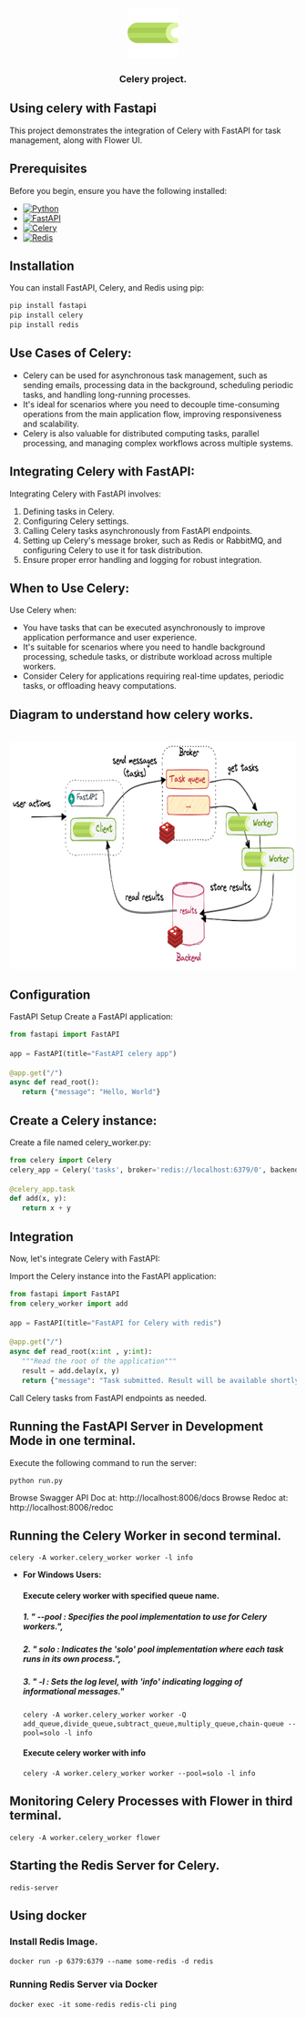 <!-- Celery LOGO -->
<br />
<div align="center">
   <img src="img/celery_logo.png" alt="Logo" width="90" height="90">

<h3 align="center">Celery project.</h3>
</div>

## Using celery with Fastapi
This project demonstrates the integration of Celery with FastAPI for task management, along with Flower UI.

## Prerequisites
Before you begin, ensure you have the following installed:
 
* [![Python][Python]][Python-url]
* [![FastAPI][FastAPI]][FastAPI-url]
* [![Celery][Celery]][Celery-url]
* [![Redis][redis]][Redis-url]

## Installation
 
You can install FastAPI, Celery, and Redis using pip:
 
```bash
pip install fastapi
pip install celery
pip install redis
```

## Use Cases of Celery:

- Celery can be used for asynchronous task management, such as sending emails, processing data in the background, scheduling periodic tasks, and handling long-running processes.
- It's ideal for scenarios where you need to decouple time-consuming operations from the main application flow, improving responsiveness and scalability.
- Celery is also valuable for distributed computing tasks, parallel processing, and managing complex workflows across multiple systems.

## Integrating Celery with FastAPI:

Integrating Celery with FastAPI involves:
1. Defining tasks in Celery.
2. Configuring Celery settings.
3. Calling Celery tasks asynchronously from FastAPI endpoints.
4. Setting up Celery's message broker, such as Redis or RabbitMQ, and configuring Celery to use it for task distribution.
5. Ensure proper error handling and logging for robust integration.

## When to Use Celery:

Use Celery when:
- You have tasks that can be executed asynchronously to improve application performance and user experience.
- It's suitable for scenarios where you need to handle background processing, schedule tasks, or distribute workload across multiple workers.
- Consider Celery for applications requiring real-time updates, periodic tasks, or offloading heavy computations.

<!-- Celery Diagram -->
## Diagram to understand how celery works.
<br />
<div align="center">
   <img src="img/celery_diagram.png" alt="Logo" width="600" height="400">
</div>

## Configuration
FastAPI Setup
Create a FastAPI application:
```python
from fastapi import FastAPI

app = FastAPI(title="FastAPI celery app")

@app.get("/")
async def read_root():
   return {"message": "Hello, World"}
```

## Create a Celery instance:
Create a file named celery_worker.py:
```python
from celery import Celery
celery_app = Celery('tasks', broker='redis://localhost:6379/0', backend='redis://localhost:6379/0')

@celery_app.task
def add(x, y):
   return x + y
```

## Integration
Now, let's integrate Celery with FastAPI:
 
Import the Celery instance into the FastAPI application:
```python
from fastapi import FastAPI
from celery_worker import add

app = FastAPI(title="FastAPI for Celery with redis")

@app.get("/")
async def read_root(x:int , y:int):
   """Read the root of the application"""
   result = add.delay(x, y)
   return {"message": "Task submitted. Result will be available shortly."}
```
Call Celery tasks from FastAPI endpoints as needed.

## Running the FastAPI Server in Development Mode in one terminal.
Execute the following command to run the server:
```
python run.py
```
Browse Swagger API Doc at: http://localhost:8006/docs
Browse  Redoc at: http://localhost:8006/redoc


## Running the Celery Worker in second terminal.
```
celery -A worker.celery_worker worker -l info
```
- **For Windows Users:**
   #### Execute celery worker with specified queue name.
   ##### 1. " --pool : Specifies the pool implementation to use for Celery workers.",
   ##### 2. " solo : Indicates the 'solo' pool implementation where each task runs in its own process.",
   ##### 3. " -l : Sets the log level, with 'info' indicating logging of informational messages." 
   ```
   celery -A worker.celery_worker worker -Q add_queue,divide_queue,subtract_queue,multiply_queue,chain-queue --pool=solo -l info
   ```
   #### Execute celery worker with info
   ``` 
   celery -A worker.celery_worker worker --pool=solo -l info
   ```

## Monitoring Celery Processes with Flower in third terminal.
```
celery -A worker.celery_worker flower
```

## Starting the Redis Server for Celery.
```
redis-server
```
## Using docker
### Install Redis Image.
```
docker run -p 6379:6379 --name some-redis -d redis
```
### Running Redis Server via Docker
```
docker exec -it some-redis redis-cli ping
```

<!-- MARKDOWN LINKS & IMAGES -->
[Python]: https://img.shields.io/badge/Python-000000?style=for-the-badge&logo=python&logoColor=Blue
[Python-url]: https://docs.python.org/3.10/
[FastAPI]: https://img.shields.io/badge/FastAPI-20232A?style=for-the-badge&logo=fastapi&logoColor=009485
[FastAPI-url]: https://fastapi.tiangolo.com/
[Celery]: https://img.shields.io/badge/celery-008000?style=for-the-badge&logo=celery&logoColor=Blue
[Celery-url]: https://docs.celeryq.dev/en/stable/
[Redis]: https://img.shields.io/badge/redis-%23DD0031.svg?style=for-the-badge&logo=redis&logoColor=white
[Redis-url]: https://redis.io/docs/about/